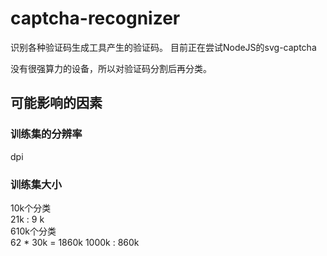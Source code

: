 # captcha-recognizer
识别各种验证码生成工具产生的验证码。
目前正在尝试NodeJS的svg-captcha

没有很强算力的设备，所以对验证码分割后再分类。

## 可能影响的因素
### 训练集的分辨率
dpi
### 训练集大小
10k个分类  
21k : 9 k  
610k个分类  
62 * 30k = 1860k
1000k : 860k